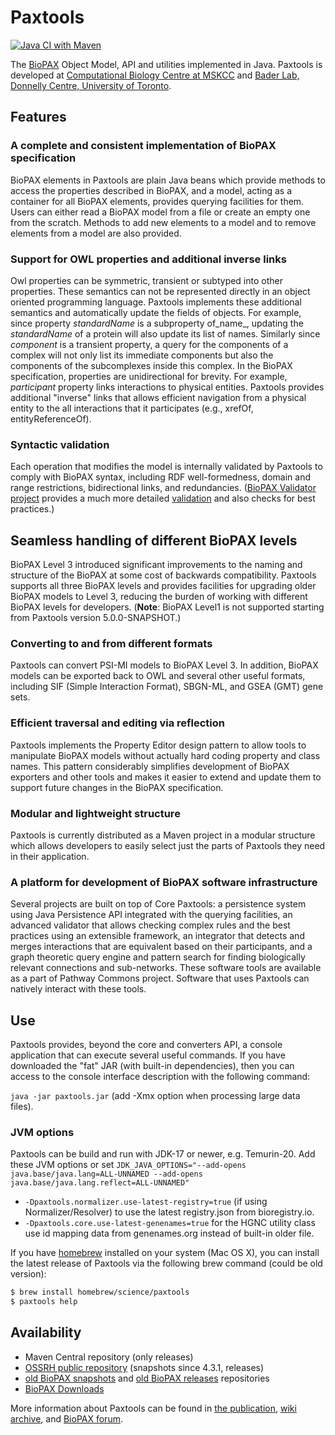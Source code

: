 # Paxtools

[![Java CI with Maven](https://github.com/BioPAX/Paxtools/actions/workflows/maven.yml/badge.svg)](https://github.com/BioPAX/Paxtools/actions/workflows/maven.yml)

The [BioPAX](http://www.biopax.org) Object Model, API and utilities implemented in Java.
Paxtools is developed at [Computational Biology Centre at MSKCC](http://cbio.mskcc.org/) and [Bader Lab, Donnelly Centre, University of Toronto](http://baderlab.org/).

## Features
### A complete and consistent implementation of BioPAX specification 
BioPAX elements in Paxtools are plain Java beans which provide methods to access the properties described in BioPAX, and a model, acting as a container for all BioPAX elements, provides querying facilities for them. Users can either read a BioPAX model from a file or create an empty one from the scratch. Methods to add new elements to a model and to remove elements from a model are also provided.

### Support for OWL properties and additional inverse links
Owl properties can be symmetric, transient or subtyped into other properties. These semantics can not be represented directly in an object oriented programming language. Paxtools implements these additional semantics and automatically update the fields of objects. For example, since property _standardName_ is a subproperty of_name_, updating the _standardName_ of a protein will also update its list of names. Similarly since _component_ is a transient property, a query for the components of a complex will not only list its immediate components but also the components of the subcomplexes inside this complex. In the BioPAX specification, properties are unidirectional for brevity. For example, _participant_ property links interactions to physical entities. Paxtools provides additional "inverse" links that allows efficient navigation from a physical entity to the all interactions that it participates (e.g., xrefOf, entityReferenceOf).

### Syntactic validation
Each operation that modifies the model is internally validated by Paxtools to comply with BioPAX syntax, including RDF well-formedness, domain and range restrictions, bidirectional links, and redundancies. ([BioPAX Validator project](http://github.com/BioPAX/validator) provides a much more detailed [validation](http://www.biopax.org/validator) and also checks for best practices.)

## Seamless handling of different BioPAX levels
BioPAX Level 3 introduced significant improvements to the naming and structure of the BioPAX at some cost of backwards compatibility. Paxtools supports all three BioPAX levels and provides facilities for upgrading older BioPAX models to Level 3, reducing the burden of working with different BioPAX levels for developers. (__Note__: BioPAX Level1 is not supported starting from Paxtools version 5.0.0-SNAPSHOT.)

### Converting to and from different formats
Paxtools can convert PSI-MI models to BioPAX Level 3. In addition, BioPAX models can be exported back to OWL and several other useful formats, including SIF (Simple Interaction Format), SBGN-ML, and GSEA (GMT) gene sets.

### Efficient traversal and editing via reflection
Paxtools implements the Property Editor design pattern to allow tools to manipulate BioPAX models without actually hard coding property and class names. This pattern considerably simplifies development of BioPAX exporters and other tools and makes it easier to extend and update them to support future changes in the BioPAX specification.

### Modular and lightweight structure
Paxtools is currently distributed as a Maven project in a modular structure which allows developers to easily select just the parts of Paxtools they need in their application.

### A platform for development of BioPAX software infrastructure
Several projects are built on top of Core Paxtools: a persistence system using Java Persistence API integrated with the querying facilities, an advanced validator that allows checking complex rules and the best practices using an extensible framework, an integrator that detects and merges interactions that are equivalent based on their participants, and a graph theoretic query engine and pattern search for finding biologically relevant connections and sub-networks. These software tools are available as a part of Pathway Commons project. Software that uses Paxtools can natively interact with these tools.

## Use
Paxtools provides, beyond the core and converters API, a console application that can execute several useful commands. If you have downloaded the "fat" JAR (with built-in dependencies), then you can access to the console interface description with the following command:

`java -jar paxtools.jar` (add -Xmx option when processing large data files).

### JVM options

Paxtools can be build and run with JDK-17 or newer, e.g. Temurin-20. Add these JVM options or set
`JDK_JAVA_OPTIONS="--add-opens java.base/java.lang=ALL-UNNAMED --add-opens java.base/java.lang.reflect=ALL-UNNAMED"`

 - `-Dpaxtools.normalizer.use-latest-registry=true` (if using Normalizer/Resolver) to use the latest registry.json from bioregistry.io.
 - `-Dpaxtools.core.use-latest-genenames=true` for the HGNC utility class use id mapping data from genenames.org instead of built-in older file.

If you have [homebrew](http://brew.sh/) installed on your system (Mac OS X), you can install the latest release of Paxtools via the following brew command (could be old version):

```bash
$ brew install homebrew/science/paxtools
$ paxtools help
```

## Availability
* Maven Central repository (only releases)
* [OSSRH public repository](https://oss.sonatype.org/content/groups/public/) (snapshots since 4.3.1, releases)
* [old BioPAX snapshots](http://www.biopax.org/m2repo/snapshots/) and [old BioPAX releases](http://www.biopax.org/m2repo/releases/) repositories
* [BioPAX Downloads](http://www.biopax.org/downloads/paxtools/)

More information about Paxtools can be found in [the publication](http://dx.plos.org/10.1371/journal.pcbi.1003194), 
[wiki archive](http://www.biopax.org/mediawiki/index.php/Paxtools), 
and [BioPAX forum](https://groups.google.com/d/msg/biopax-discuss/zwtwDG23T1E/Vu1OK7iXBQAJ).



